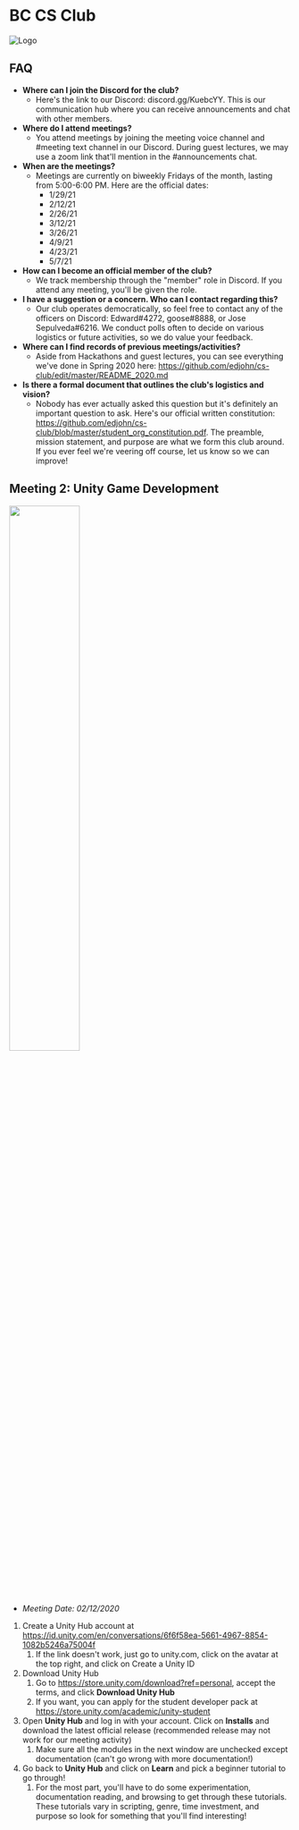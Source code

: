 # BC CS Club
![Logo](https://i.imgur.com/K2QpwMC.png)

## FAQ
- **Where can I join the Discord for the club?**
  - Here's the link to our Discord: discord.gg/KuebcYY. This is our communication hub where you can receive announcements and chat with other members.
- **Where do I attend meetings?**
  - You attend meetings by joining the meeting voice channel and #meeting text channel in our Discord. During guest lectures, we may use a zoom link that'll mention in the #announcements chat.
- **When are the meetings?**
  - Meetings are currently on biweekly Fridays of the month, lasting from 5:00-6:00 PM. Here are the official dates:
    - 1/29/21
    - 2/12/21
    - 2/26/21
    - 3/12/21
    - 3/26/21
    - 4/9/21
    - 4/23/21
    - 5/7/21
- **How can I become an official member of the club?**
  - We track membership through the "member" role in Discord. If you attend any meeting, you'll be given the role.
- **I have a suggestion or a concern. Who can I contact regarding this?**
  - Our club operates democratically, so feel free to contact any of the officers on Discord: Edward#4272, goose#8888, or Jose Sepulveda#6216. We conduct polls often to decide on various logistics or future activities, so we do value your feedback.
- **Where can I find records of previous meetings/activities?**
  - Aside from Hackathons and guest lectures, you can see everything we've done in Spring 2020 here: https://github.com/edjohn/cs-club/edit/master/README_2020.md
- **Is there a formal document that outlines the club's logistics and vision?**
   - Nobody has ever actually asked this question but it's definitely an important question to ask. Here's our official written constitution: https://github.com/edjohn/cs-club/blob/master/student_org_constitution.pdf. The preamble, mission statement, and purpose are what we form this club around. If you ever feel we're veering off course, let us know so we can improve!

## Meeting 2: Unity Game Development
<img src="https://unity.com/logo-unity-web.png" width="50%" height="50%"></img>
- *Meeting Date: 02/12/2020*
1. Create a Unity Hub account at https://id.unity.com/en/conversations/6f6f58ea-5661-4967-8854-1082b5246a75004f
   1. If the link doesn't work, just go to unity.com, click on the avatar at the top right, and click on Create a Unity ID
2. Download Unity Hub
   1. Go to https://store.unity.com/download?ref=personal, accept the terms, and click **Download Unity Hub**
   2. If you want, you can apply for the student developer pack at https://store.unity.com/academic/unity-student
3. Open **Unity Hub** and log in with your account. Click on **Installs** and download the latest official release (recommended release may not work for our meeting activity)
   1. Make sure all the modules in the next window are unchecked except documentation (can't go wrong with more documentation!)
 4. Go back to **Unity Hub** and click on **Learn** and pick a beginner tutorial to go through!
    1. For the most part, you'll have to do some experimentation, documentation reading, and browsing to get through these tutorials. These tutorials vary in scripting, genre, time investment, and purpose so look for something that you'll find interesting!





